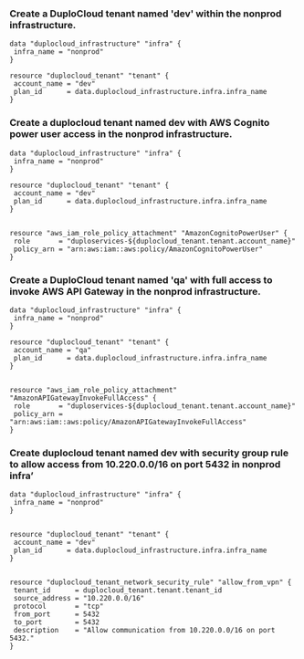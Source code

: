 ### Create a DuploCloud tenant named 'dev' within the nonprod infrastructure.

```
data "duplocloud_infrastructure" "infra" {
 infra_name = "nonprod"
}

resource "duplocloud_tenant" "tenant" {
 account_name = "dev"
 plan_id      = data.duplocloud_infrastructure.infra.infra_name
}
```

### Create a duplocloud tenant named dev with AWS Cognito power user access in the nonprod infrastructure.

```
data "duplocloud_infrastructure" "infra" {
 infra_name = "nonprod"
}

resource "duplocloud_tenant" "tenant" {
 account_name = "dev"
 plan_id      = data.duplocloud_infrastructure.infra.infra_name
}


resource "aws_iam_role_policy_attachment" "AmazonCognitoPowerUser" {
 role       = "duploservices-${duplocloud_tenant.tenant.account_name}"
 policy_arn = "arn:aws:iam::aws:policy/AmazonCognitoPowerUser"
}

```

### Create a DuploCloud tenant named 'qa' with full access to invoke AWS API Gateway in the nonprod infrastructure.

```
data "duplocloud_infrastructure" "infra" {
 infra_name = "nonprod"
}

resource "duplocloud_tenant" "tenant" {
 account_name = "qa"
 plan_id      = data.duplocloud_infrastructure.infra.infra_name
}


resource "aws_iam_role_policy_attachment" "AmazonAPIGatewayInvokeFullAccess" {
 role       = "duploservices-${duplocloud_tenant.tenant.account_name}"
 policy_arn = "arn:aws:iam::aws:policy/AmazonAPIGatewayInvokeFullAccess"
}

```

### Create duplocloud tenant named dev with security group rule to allow access from 10.220.0.0/16 on port 5432 in nonprod infra’

```
data "duplocloud_infrastructure" "infra" {
 infra_name = "nonprod"
}


resource "duplocloud_tenant" "tenant" {
 account_name = "dev"
 plan_id      = data.duplocloud_infrastructure.infra.infra_name
}


resource "duplocloud_tenant_network_security_rule" "allow_from_vpn" {
 tenant_id      = duplocloud_tenant.tenant.tenant_id
 source_address = "10.220.0.0/16"
 protocol       = "tcp"
 from_port      = 5432
 to_port        = 5432
 description    = "Allow communication from 10.220.0.0/16 on port 5432."
}
```
